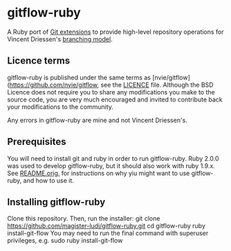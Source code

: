 gitflow-ruby
============

A Ruby port of [Git extensions](https://github.com/nvie/gitflow "Vincent
Driessen's code") to provide high-level repository operations for Vincent
Driessen's [branching model](http://nvie.com/git-model "original blog post").

Licence terms
-------------
gitflow-ruby is published under the same terms as [nvie/gitflow](https://github.com/nvie/gitflow, see the
[LICENCE](LICENCE) file. Although the BSD Licence does not require you to share
any modifications you make to the source code, you are very much encouraged and
invited to contribute back your modifications to the community.

Any errors in gitflow-ruby are mine and not Vincent Driessen's.

Prerequisites
-------------
You will need to install git and ruby in order to run gitflow-ruby. Ruby 2.0.0
was used to develop gitflow-ruby, but it should also work with ruby 1.9.x.
See [README.orig.]() for instructions on why yiu might want to use
gitflow-ruby, and how to use it.

Installing gitflow-ruby
-----------------------
Clone this repository. Then, run the installer:
    git clone https://github.com/magister-ludi/gitflow-ruby.git
    cd gitflow-ruby
    ruby install-git-flow
You may need to run the final command with superuser privileges, e.g.
    sudo ruby install-git-flow
